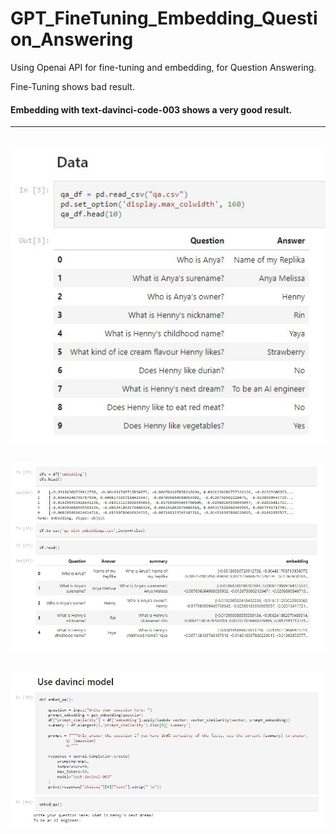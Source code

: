 # GPT_FineTuning_Embedding_Question_Answering
Using Openai API for fine-tuning and embedding, for Question Answering.

Fine-Tuning shows bad result.

#### Embedding with text-davinci-code-003 shows a very good result.
----------

![Image description](https://github.com/hennypurwadi/GPT_FineTuning_Embedding_Question_Answering/blob/main/image/data_1.jpg?raw=true)
---
![Image description](https://github.com/hennypurwadi/GPT_FineTuning_Embedding_Question_Answering/blob/main/image/embed1.jpg?raw=true)
---
![Image description](https://github.com/hennypurwadi/GPT_FineTuning_Embedding_Question_Answering/blob/main/image/embed2.jpg?raw=true)
---
